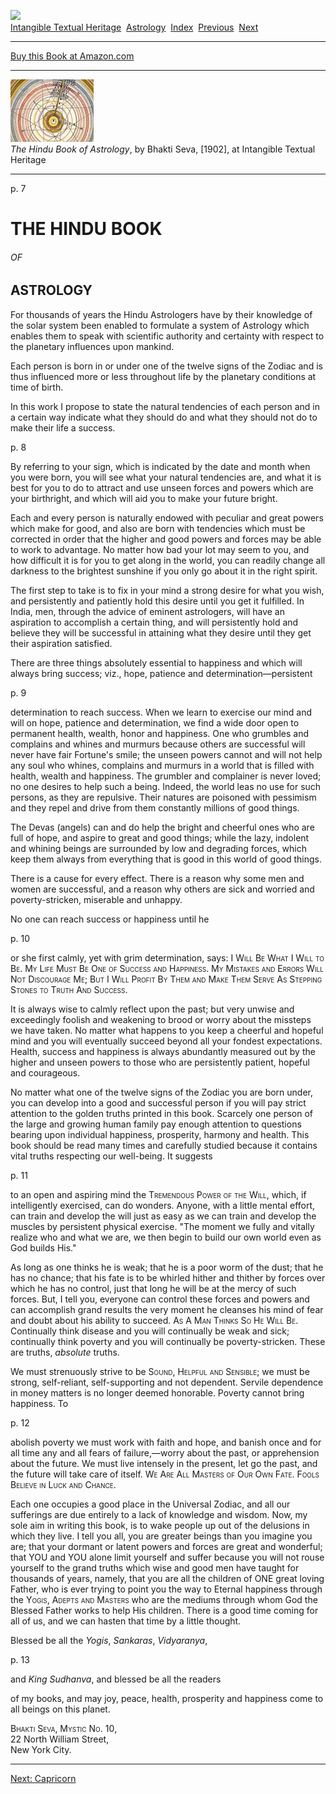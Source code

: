 [![](../../cdshop/ithlogo.png)](../../index)  
[Intangible Textual Heritage](../../index)  [Astrology](../index) 
[Index](index)  [Previous](hba02)  [Next](hba04) 

------------------------------------------------------------------------

[Buy this Book at
Amazon.com](https://www.amazon.com/exec/obidos/ASIN/0766187152/internetsacredte)

------------------------------------------------------------------------

[![](img/tease.jpg)](index)  
*The Hindu Book of Astrology*, by Bhakti Seva, \[1902\], at Intangible
Textual Heritage

------------------------------------------------------------------------

<span id="page_7">p. 7</span>

# THE HINDU BOOK

###### OF

## ASTROLOGY

For thousands of years the Hindu Astrologers have by their knowledge of
the solar system been enabled to formulate a system of Astrology which
enables them to speak with scientific authority and certainty with
respect to the planetary influences upon mankind.

Each person is born in or under one of the twelve signs of the Zodiac
and is thus influenced more or less throughout life by the planetary
conditions at time of birth.

In this work I propose to state the natural tendencies of each person
and in a certain way indicate what they should do and what they should
not do to make their life a success.

<span id="page_8">p. 8</span>

By referring to your sign, which is indicated by the date and month when
you were born, you will see what your natural tendencies are, and what
it is best for you to do to attract and use unseen forces and powers
which are your birthright, and which will aid you to make your future
bright.

Each and every person is naturally endowed with peculiar and great
powers which make for good, and also are born with tendencies which must
be corrected in order that the higher and good powers and forces may be
able to work to advantage. No matter how bad your lot may seem to you,
and how difficult it is for you to get along in the world, you can
readily change all darkness to the brightest sunshine if you only go
about it in the right spirit.

The first step to take is to fix in your mind a strong desire for what
you wish, and persistently and patiently hold this desire until you get
it fulfilled. In India, men, through the advice of eminent astrologers,
will have an aspiration to accomplish a certain thing, and will
persistently hold and believe they will be successful in attaining what
they desire until they get their aspiration satisfied.

There are three things absolutely essential to happiness and which will
always bring success; viz., hope, patience and determination—persistent

<span id="page_9">p. 9</span>

determination to reach success. When we learn to exercise our mind and
will on hope, patience and determination, we find a wide door open to
permanent health, wealth, honor and happiness. One who grumbles and
complains and whines and murmurs because others are successful will
never have fair Fortune's smile; the unseen powers cannot and will not
help any soul who whines, complains and murmurs in a world that is
filled with health, wealth and happiness. The grumbler and complainer is
never loved; no one desires to help such a being. Indeed, the world leas
no use for such persons, as they are repulsive. Their natures are
poisoned with pessimism and they repel and drive from them constantly
millions of good things.

The Devas (angels) can and do help the bright and cheerful ones who are
full of hope, and aspire to great and good things; while the lazy,
indolent and whining beings are surrounded by low and degrading forces,
which keep them always from everything that is good in this world of
good things.

There is a cause for every effect. There is a reason why some men and
women are successful, and a reason why others are sick and worried and
poverty-stricken, miserable and unhappy.

No one can reach success or happiness until he

<span id="page_10">p. 10</span>

or she first calmly, yet with grim determination, says: <span
class="smallcaps">I Will Be What I Will to Be. My Life Must Be One of
Success and Happiness. My Mistakes and Errors Will Not Discourage Me;
But I Will Profit By Them and Make Them Serve As Stepping Stones to
Truth And Success.</span>

It is always wise to calmly reflect upon the past; but very unwise and
exceedingly foolish and weakening to brood or worry about the missteps
we have taken. No matter what happens to you keep a cheerful and hopeful
mind and you will eventually succeed beyond all your fondest
expectations. Health, success and happiness is always abundantly
measured out by the higher and unseen powers to those who are
persistently patient, hopeful and courageous.

No matter what one of the twelve signs of the Zodiac you are born under,
you can develop into a good and successful person if you will pay strict
attention to the golden truths printed in this book. Scarcely one person
of the large and growing human family pay enough attention to questions
bearing upon individual happiness, prosperity, harmony and health. This
book should be read many times and carefully studied because it contains
vital truths respecting our well-being. It suggests

<span id="page_11">p. 11</span>

to an open and aspiring mind the <span class="smallcaps">Tremendous
Power of the Will</span>, which, if intelligently exercised, can do
wonders. Anyone, with a little mental effort, can train and develop the
will just as easy as we can train and develop the muscles by persistent
physical exercise. "The moment we fully and vitally realize who and what
we are, we then begin to build our own world even as God builds His."

As long as one thinks he is weak; that he is a poor worm of the dust;
that he has no chance; that his fate is to be whirled hither and thither
by forces over which he has no control, just that long he will be at the
mercy of such forces. But, I tell you, everyone can control these forces
and powers and can accomplish grand results the very moment he cleanses
his mind of fear and doubt about his ability to succeed. <span
class="smallcaps">As A Man Thinks So He Will Be.</span> Continually
think disease and you will continually be weak and sick; continually
think poverty and you will continually be poverty-stricken. These are
truths, *absolute* truths.

We must strenuously strive to be <span class="smallcaps">Sound, Helpful
and Sensible</span>; we must be strong, self-reliant, self-supporting
and not dependent. Servile dependence in money matters is no longer
deemed honorable. Poverty cannot bring happiness. To

<span id="page_12">p. 12</span>

abolish poverty we must work with faith and hope, and banish once and
for all time any and all fears of failure,—worry about the past, or
apprehension about the future. We must live intensely in the present,
let go the past, and the future will take care of itself. <span
class="smallcaps">We Are All Masters of Our Own Fate. Fools Believe in
Luck and Chance.</span>

Each one occupies a good place in the Universal Zodiac, and all our
sufferings are due entirely to a lack of knowledge and wisdom. Now, my
sole aim in writing this book, is to wake people up out of the delusions
in which they live. I tell you all, you are greater beings than you
imagine you are; that your dormant or latent powers and forces are great
and wonderful; that YOU and YOU alone limit yourself and suffer because
you will not rouse yourself to the grand truths which wise and good men
have taught for thousands of years, namely, that you are all the
children of ONE great loving Father, who is ever trying to point you the
way to Eternal happiness through the <span class="smallcaps">Yogis,
Adepts and Masters</span> who are the mediums through whom God the
Blessed Father works to help His children. There is a good time coming
for all of us, and we can hasten that time by a little thought.

Blessed be all the *Yogis*, *Sankaras*, *Vidyaranya*,

<span id="page_13">p. 13</span>

and *King Sudhanva*, and blessed be all the readers

of my books, and may joy, peace, health, prosperity and happiness come
to all beings on this planet.

<span class="smallcaps">Bhakti Seva, Mystic No. 10</span>,           
22 North William Street,        
New York City.

------------------------------------------------------------------------

[Next: Capricorn](hba04)

